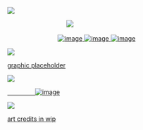 ![](https://files.catbox.moe/8cm4b6.png)

‎ ‎ ‎ ‎ ‎ ‎ ‎ ‎ ‎ ‎ ‎ ‎ ‎ ‎ ‎ ‎ ‎ ‎ ‎ ‎ ‎ ‎ ‎ ‎ ‎ ‎ ‎ ‎ ‎ ‎ ‎ ‎ ‎ ‎ ![](https://komarev.com/ghpvc/?username=idiosyncraticNerd&color=aa47ff) 

‎ ‎ ‎ ‎ ‎ ‎ ‎ ‎ ‎ ‎ ‎ ‎ ‎ ‎ ‎ ‎ ‎ ‎ ‎ ‎ ‎ ‎ ‎ ‎ ‎ ‎ ‎ ‎ ‎ <a href="https://rentry.co/theactualnerdemoji">![image](https://files.catbox.moe/9lecrx.png) ![image](https://files.catbox.moe/xpr1yj.png) 
<a href="https://tanesobs.straw.page">![image](https://files.catbox.moe/9xk5vi.png)

![](https://files.catbox.moe/4wln0d.png)

graphic placeholder

![](https://files.catbox.moe/4wln0d.png)

‎ ‎ ‎ ‎ ‎ ‎ ‎ ‎ ‎ ‎ ‎ ‎ ‎ ‎ ‎ ‎ ![image](https://files.catbox.moe/7nanlw.png) 


![](https://files.catbox.moe/sfbfpe.png)

art credits in wip
